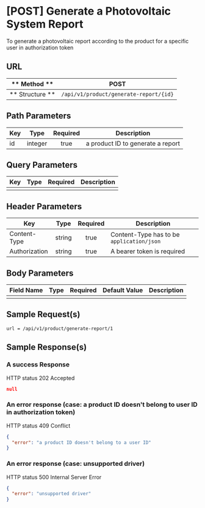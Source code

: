 # [POST] Generate a Photovoltaic System Report

To generate a photovoltaic report according to the product for a specific user in authorization token

## URL

| ** Method **    | POST                                   | 
| --------------- | -------------------------------------- | 
| ** Structure ** | `/api/v1/product/generate-report/{id}` |


## Path Parameters

| Key       | Type      | Required     | Description                         |
| --------- | :-------: | :----------: | ----------------------------------- |
| id        | integer   | true         | a product ID to generate a report   |


## Query Parameters

| Key                | Type      | Required  | Description                   |
| ------------------ | :-------: | :-------: | ----------------------------- |
|                    |           |           |                               |


## Header Parameters

| Key                 | Type       | Required  | Description                                 |
| ------------------- | :--------: | :-------: | ------------------------------------------- |
| Content-Type        | string     | true      | Content-Type has to be `application/json`   |
| Authorization       | string     | true      | A bearer token is required                  |


## Body Parameters

| Field Name   | Type     | Required | Default Value   |  Description                  |
| ------------ | -------- | -------- | --------------- | ----------------------------- |
|              |          |          |                 |                               |


## Sample Request(s) 
```
url = /api/v1/product/generate-report/1
```

## Sample Response(s)
### A success Response
HTTP status 202 Accepted
```json
null
```

### An error response (case: a product ID doesn't belong to user ID in authorization token)
HTTP status 409 Conflict
```json
{
  "error": "a product ID doesn't belong to a user ID"
}
```

### An error response (case: unsupported driver)
HTTP status 500 Internal Server Error
```json
{
  "error": "unsupported driver"
}
```
